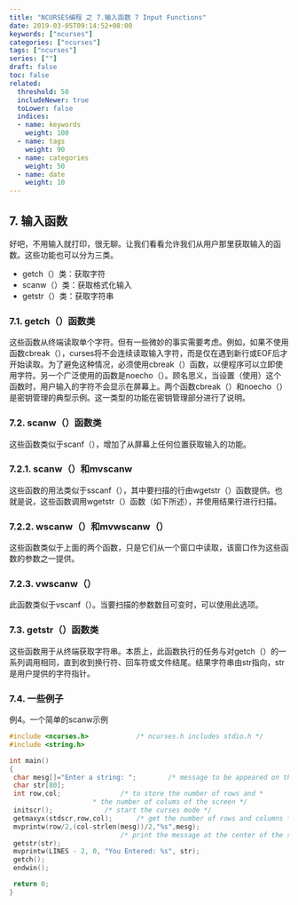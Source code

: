 ```yaml
---
title: "NCURSES编程 之 7.输入函数 7 Input Functions"
date: 2019-03-05T09:14:52+08:00
keywords: ["ncurses"]
categories: ["ncurses"]
tags: ["ncurses"]
series: [""]
draft: false
toc: false
related:
  threshold: 50
  includeNewer: true
  toLower: false
  indices:
  - name: keywords
    weight: 100
  - name: tags
    weight: 90
  - name: categories
    weight: 50
  - name: date
    weight: 10
---
```


## 7. 输入函数
好吧，不用输入就打印，很无聊。让我们看看允许我们从用户那里获取输入的函数。这些功能也可以分为三类。
- getch（）类：获取字符
- scanw（）类：获取格式化输入
- getstr（）类：获取字符串

### 7.1. getch（）函数类
这些函数从终端读取单个字符。但有一些微妙的事实需要考虑。例如，如果不使用函数cbreak（），curses将不会连续读取输入字符，而是仅在遇到新行或EOF后才开始读取。为了避免这种情况，必须使用cbreak（）函数，以便程序可以立即使用字符。另一个广泛使用的函数是noecho（）。顾名思义，当设置（使用）这个函数时，用户输入的字符不会显示在屏幕上。两个函数cbreak（）和noecho（）是密钥管理的典型示例。这一类型的功能在密钥管理部分进行了说明。

### 7.2. scanw（）函数类
这些函数类似于scanf（），增加了从屏幕上任何位置获取输入的功能。

### 7.2.1. scanw（）和mvscanw
这些函数的用法类似于sscanf（），其中要扫描的行由wgetstr（）函数提供。也就是说，这些函数调用wgetstr（）函数（如下所述），并使用结果行进行扫描。

### 7.2.2. wscanw（）和mvwscanw（）
这些函数类似于上面的两个函数，只是它们从一个窗口中读取，该窗口作为这些函数的参数之一提供。

### 7.2.3. vwscanw（）
此函数类似于vscanf（）。当要扫描的参数数目可变时，可以使用此选项。

### 7.3. getstr（）函数类
这些函数用于从终端获取字符串。本质上，此函数执行的任务与对getch（）的一系列调用相同，直到收到换行符、回车符或文件结尾。结果字符串由str指向，str是用户提供的字符指针。

### 7.4. 一些例子
例4。一个简单的scanw示例
```cpp
#include <ncurses.h>			/* ncurses.h includes stdio.h */
#include <string.h>

int main()
{
 char mesg[]="Enter a string: ";		/* message to be appeared on the screen */
 char str[80];
 int row,col;				/* to store the number of rows and *
					 * the number of colums of the screen */
 initscr();				/* start the curses mode */
 getmaxyx(stdscr,row,col);		/* get the number of rows and columns */
 mvprintw(row/2,(col-strlen(mesg))/2,"%s",mesg);
                     		/* print the message at the center of the screen */
 getstr(str);
 mvprintw(LINES - 2, 0, "You Entered: %s", str);
 getch();
 endwin();

 return 0;
}
```
